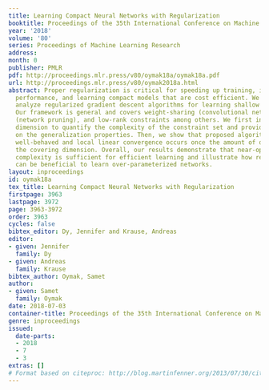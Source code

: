 ```yaml
---
title: Learning Compact Neural Networks with Regularization
booktitle: Proceedings of the 35th International Conference on Machine Learning
year: '2018'
volume: '80'
series: Proceedings of Machine Learning Research
address: 
month: 0
publisher: PMLR
pdf: http://proceedings.mlr.press/v80/oymak18a/oymak18a.pdf
url: http://proceedings.mlr.press/v80/oymak2018a.html
abstract: Proper regularization is critical for speeding up training, improving generalization
  performance, and learning compact models that are cost efficient. We propose and
  analyze regularized gradient descent algorithms for learning shallow neural networks.
  Our framework is general and covers weight-sharing (convolutional networks), sparsity
  (network pruning), and low-rank constraints among others. We first introduce covering
  dimension to quantify the complexity of the constraint set and provide insights
  on the generalization properties. Then, we show that proposed algorithms become
  well-behaved and local linear convergence occurs once the amount of data exceeds
  the covering dimension. Overall, our results demonstrate that near-optimal sample
  complexity is sufficient for efficient learning and illustrate how regularization
  can be beneficial to learn over-parameterized networks.
layout: inproceedings
id: oymak18a
tex_title: Learning Compact Neural Networks with Regularization
firstpage: 3963
lastpage: 3972
page: 3963-3972
order: 3963
cycles: false
bibtex_editor: Dy, Jennifer and Krause, Andreas
editor:
- given: Jennifer
  family: Dy
- given: Andreas
  family: Krause
bibtex_author: Oymak, Samet
author:
- given: Samet
  family: Oymak
date: 2018-07-03
container-title: Proceedings of the 35th International Conference on Machine Learning
genre: inproceedings
issued:
  date-parts:
  - 2018
  - 7
  - 3
extras: []
# Format based on citeproc: http://blog.martinfenner.org/2013/07/30/citeproc-yaml-for-bibliographies/
---
```

